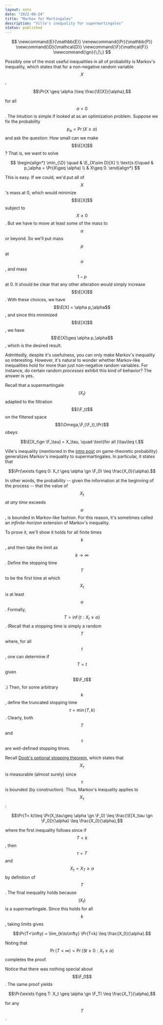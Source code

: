 ```yaml
---
layout: note 
date: "2022-08-24" 
title: "Markov for Martingales"
description: "Ville's inequality for supermartingales"
status: published
---
```


$$
\newcommand{E}{\mathbb{E}}
\renewcommand{\Pr}{\mathbb{P}}
\newcommand{\D}{\mathcal{D}}
\newcommand{\F}{\mathcal{F}}
\newcommand{\gn}{\;|\;}
$$

Possibly one of the most useful inequalities in all of probability is Markov's inequality, which states that for a non-negative random variable $$X$$, 

$$\Pr(X \geq \alpha )\leq \frac{\E[X]}{\alpha},$$

for all $$\alpha>0$$. The intuition is simple if looked at as an optimization problem. Suppose we fix the probability $$p_\alpha = \Pr(X\geq \alpha)$$ and ask the question: How small can we make $$\E[X]$$? That is, we want to solve 

$$
\begin{align*}
\min_{\D} \quad & \E_{X\sim D}[X]  \\ 
\text{s.t}\quad & p_\alpha = \Pr(X\geq \alpha) \\ 
& X\geq 0.
\end{align*}
$$

This is easy. If we could, we'd put all of $$X$$'s mass at 0, which would minimize $$\E[X]$$ subject to $$X\geq 0$$. But we have to move at least some of the mass to $$\alpha$$ or beyond. So we'll put mass $$p$$ at $$\alpha$$, and mass $$1-p$$ at 0. It should be clear that any other alteration would simply increase $$\E[X]$$. With these choices, we have $$\E[X] = \alpha p_\alpha$$, and since this minimized $$\E[X]$$, we have $$\E[X]\geq \alpha p_\alpha$$, which is the desired result. 

Admittedly, despite it's usefulness, you can only make Markov's inequality so interesting. However, it's natural to wonder whether Markov-like inequalities hold for more than just non-negative random variables. For instance, do certain random _processes_ exhibit this kind of behavior? The answer is yes. 

Recall that a supermartingale $$(X_t)$$ adapted to the filtration $$(\F_t)$$ on the filtered space $$(\Omega,\F,(\F_t),\Pr)$$ obeys 

$$\E[X_t\gn \F_\tau] = X_\tau, \quad \text{for all }\tau\leq t.$$

Ville's inequality (mentioned in the [intro post](/research_notes/intro_game_theory_prob.md) on game-theoretic probability) generalizes Markov's inequality to supermartingales. In particular, it states that 

$$\Pr(\exists t\geq 0: X_t \geq \alpha \gn \F_0) \leq \frac{X_0}{\alpha}.$$

In other words, the probability -- given the information at the beginning of the process -- that the value of $$X_t$$ _at any time_ exceeds $$\alpha$$, is bounded in Markov-like fashion. For this reason, it's sometimes called an _infinite-horizon_ extension of Markov's inequality. 

To prove it, we'll show it holds for all finite times $$k$$, and then take the limit as $$k\to\infty$$. Define the stopping time $$T$$ to be the first time at which $$X_t$$ is at least $$\alpha$$. Formally, $$T=\inf\{t:X_t\geq \alpha\}$$. (Recall that a stopping time is simply a random $$T$$ where, for all $$t$$, one can determine if $$T=t$$ given $$\F_t$$.) Then, for some arbitrary $$k$$, define the truncated stopping time $$\tau = \min(T,k)$$. Clearly, both $$T$$ and $$\tau$$ are well-defined stopping times. 

Recall [Doob's optional stopping theorem](https://math.dartmouth.edu/~pw/math100w13/lalonde.pdf), which states that $$X_\tau$$ is measurable (almost surely) since $$\tau$$ is bounded (by construction). Thus, Markov's inequality applies to $$X_\tau$$: 

$$\Pr(T< k)\leq \Pr(X_\tau\geq \alpha \gn \F_0) \leq \frac{\E[X_\tau \gn \F_0]}{\alpha} \leq \frac{X_0}{\alpha},$$

where the first inequality follows since if $$T< k$$, then  $$\tau=T$$ and $$X_\tau =X_T\geq \alpha$$ by definition of $$T$$. The final inequality holds because $$(X_t)$$ is a supermartingale. Since this holds for all $$k$$, taking limits gives 

$$\Pr(T<\infty) = \lim_{k\to\infty} \Pr(T<k) \leq \frac{X_0}{\alpha}.$$

Noting that $$\Pr(T<\infty) = \Pr(\exists t\geq 0: X_t\geq \alpha)$$ completes the proof. 

Notice that there was nothing special about $$\F_0$$. The same proof yields 

$$\Pr(\exists t\geq T: X_t \geq \alpha \gn \F_T) \leq \frac{X_T}{\alpha},$$

for any $$T$$. 









